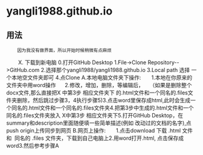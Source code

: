 # yangli1988.github.io

## 用法

        因为我没有做界面，所以开始时候稍微有点麻烦
            X. 下载到新电脑
                0.打开GitHub Desktop
                1.File->Clone Repository-->GitHub.com
                2.选择那个yangli1988/yangli1988.github.io
                3.Local path 选择 一个本地空文件夹即可
                4.点Clone
A.本地电脑文件夹下操作:       1.本地在你原来的文件夹中用word操作      2.修改，增加，删除，等编辑后，    （如果是删除整个docx文件,那么直接把X 中第3步 相应文件夹下 的.html文件和一个同名的.files文件夹删除，然后跳过步骤3，4执行步骤5)3.点击word里保存成html,此时会生成一个同名的.html文件和一个同名的.files文件夹4.把第3步中生成的.html文件和一个同名的.files文件夹放入 X中第3步 相应文件夹下5.打开GitHub Desktop，在summary和description里面随便填一些简单描述(例如 改动过的文档的名字),点push origin上传同步到网页
B.网页上操作:       1.点击download 下载 .html 文件  和  同名的 .files 文件夹，下载到自己电脑上2.用word打开.html, 点击保存成word3.然后参考步骤A

